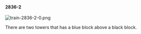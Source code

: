 #### 2836-2
![train-2836-2-0.png](https://github.com/lil-lab/nlvr/raw/master/nlvr/train/images/38/train-2836-2-0.png "train-2836-2-0.png")

There are two towers that has a blue block above a black block.